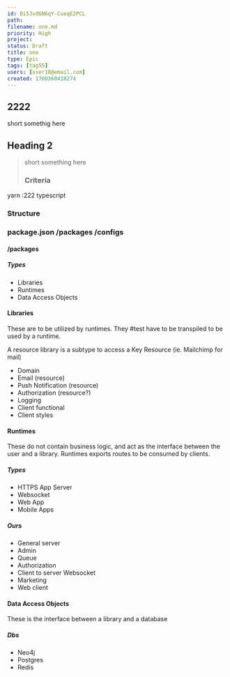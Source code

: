 ```yaml
---
id: Di5JvdGN6qY-CueqE2PCL
path: 
filename: one.md
priority: High
project: 
status: Draft
title: one
type: Epic
tags: [tag55]
users: [user18@email.com]
created: 1700360418274
---
```

<!-- GENERATED WITH GITDOWN; DO NOT CHANGE -->

## 2222

short somethig here

## Heading 2

> short something here
> 
> ### Criteria

yarn :222 typescript

### Structure

### package.json /packages /configs

#### /packages

##### Types

* Libraries
* Runtimes
* Data Access Objects

#### Libraries

These are to be utilized by runtimes. They #test have to be transpiled to be used by a runtime.

A resource library is a subtype to access a Key Resource (ie. Mailchimp for mail)

* Domain
* Email (resource)
* Push Notification (resource)
* Authorization (resource?)
* Logging
* Client functional
* Client styles

#### Runtimes

These do not contain business logic, and act as the interface between the user and a library. Runtimes exports routes to be consumed by clients.

##### Types

* HTTPS App Server
* Websocket
* Web App
* Mobile Apps

##### Ours

* General server
* Admin
* Queue
* Authorization
* Client to server Websocket
* Marketing
* Web client

#### Data Access Objects

These is the interface between a library and a database

##### Dbs

* Neo4j
* Postgres
* Redis